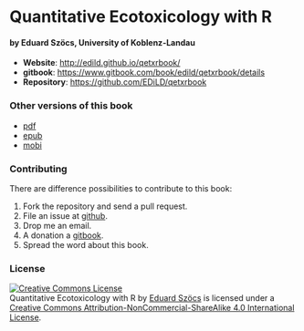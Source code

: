 # Quantitative Ecotoxicology with R
#### by Eduard Szöcs, University of Koblenz-Landau

* **Website**: http://edild.github.io/qetxrbook/
* **gitbook**: https://www.gitbook.com/book/edild/qetxrbook/details
* **Repository**: https://github.com/EDiLD/qetxrbook

### Other versions of this book

* [pdf](https://www.gitbook.com/download/pdf/book/edild/qetxrbook)
* [epub](https://www.gitbook.com/download/epub/book/edild/qetxrbook)
* [mobi](https://www.gitbook.com/download/mobi/book/edild/qetxrbook)

### Contributing

There are difference possibilities to contribute to this book:

1. Fork the repository and send a pull request. 
2. File an issue at [github](https://github.com/EDiLD/qetxrbook/issues).
3. Drop me an email.
4. A donation a [gitbook](https://www.gitbook.com/book/edild/qetxrbook/details).
5. Spread the word about this book.



### License

<a rel="license" href="http://creativecommons.org/licenses/by-nc-sa/4.0/"><img alt="Creative Commons License" style="border-width:0" src="https://i.creativecommons.org/l/by-nc-sa/4.0/88x31.png" /></a><br /><span xmlns:dct="http://purl.org/dc/terms/" href="http://purl.org/dc/dcmitype/Text" property="dct:title" rel="dct:type">Quantitative Ecotoxicology with R</span> by <a xmlns:cc="http://creativecommons.org/ns#" href="http://edild.github.io/" property="cc:attributionName" rel="cc:attributionURL">Eduard Szöcs</a> is licensed under a <a rel="license" href="http://creativecommons.org/licenses/by-nc-sa/4.0/">Creative Commons Attribution-NonCommercial-ShareAlike 4.0 International License</a>.
